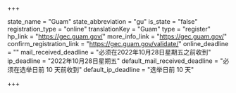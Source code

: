 +++

state_name = "Guam"
state_abbreviation = "gu"
is_state = "false"
registration_type = "online"
translationKey = "Guam"
type = "register"
hp_link = "https://gec.guam.gov/"
more_info_link = "https://gec.guam.gov/"
confirm_registration_link = "https://gec.guam.gov/validate/"
online_deadline = ""
mail_received_deadline = "必须在2022年10月28日星期五之前收到"
ip_deadline = "2022年10月28日星期五"
default_mail_received_deadline = "必须在选举日前 10 天前收到"
default_ip_deadline = "选举日前 10 天"

+++
